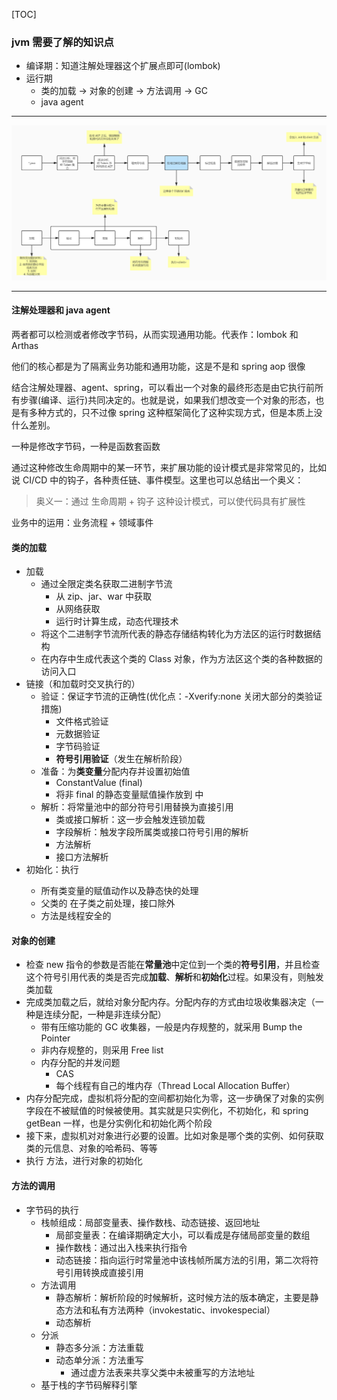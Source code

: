 [TOC]

### jvm 需要了解的知识点

* 编译期：知道注解处理器这个扩展点即可(lombok)
* 运行期
    * 类的加载 -> 对象的创建 -> 方法调用 -> GC
    * java agent

-------

![](pic/clinit.jpg)

--------

#### 注解处理器和 java agent

两者都可以检测或者修改字节码，从而实现通用功能。代表作：lombok 和 Arthas

他们的核心都是为了隔离业务功能和通用功能，这是不是和 spring aop 很像

结合注解处理器、agent、spring，可以看出一个对象的最终形态是由它执行前所有步骤(编译、运行)共同决定的。也就是说，如果我们想改变一个对象的形态，也是有多种方式的，只不过像 spring
这种框架简化了这种实现方式，但是本质上没什么差别。

一种是修改字节码，一种是函数套函数

通过这种修改生命周期中的某一环节，来扩展功能的设计模式是非常常见的，比如说 CI/CD 中的钩子，各种责任链、事件模型。这里也可以总结出一个奥义：

> 奥义一：通过 生命周期 + 钩子 这种设计模式，可以使代码具有扩展性

业务中的运用：业务流程 + 领域事件

#### 类的加载

* 加载
    * 通过全限定类名获取二进制字节流
        * 从 zip、jar、war 中获取
        * 从网络获取
        * 运行时计算生成，动态代理技术
    * 将这个二进制字节流所代表的静态存储结构转化为方法区的运行时数据结构
    * 在内存中生成代表这个类的 Class 对象，作为方法区这个类的各种数据的访问入口
* 链接（和加载时交叉执行的）
    * 验证：保证字节流的正确性(优化点：-Xverify:none 关闭大部分的类验证措施)
        * 文件格式验证
        * 元数据验证
        * 字节码验证
        * **符号引用验证**（发生在解析阶段）
    * 准备：为**类变量**分配内存并设置初始值
        * ConstantValue (final)
        * 将非 final 的静态变量赋值操作放到 <clinit> 中
    * 解析：将常量池中的部分符号引用替换为直接引用
        * 类或接口解析：这一步会触发连锁加载
        * 字段解析：触发字段所属类或接口符号引用的解析
        * 方法解析
        * 接口方法解析
* 初始化：执行 <clinit>
    * 所有类变量的赋值动作以及静态快的处理
    * 父类的 <clinit> 在子类之前处理，接口除外
    * <clinit> 方法是线程安全的

#### 对象的创建

* 检查 new 指令的参数是否能在**常量池**中定位到一个类的**符号引用**，并且检查这个符号引用代表的类是否完成**加载**、**解析**和**初始化**过程。如果没有，则触发类加载
* 完成类加载之后，就给对象分配内存。分配内存的方式由垃圾收集器决定（一种是连续分配，一种是非连续分配）
    * 带有压缩功能的 GC 收集器，一般是内存规整的，就采用 Bump the Pointer
    * 非内存规整的，则采用 Free list
    * 内存分配的并发问题
        * CAS
        * 每个线程有自己的堆内存（Thread Local Allocation Buffer）
* 内存分配完成，虚拟机将分配的空间都初始化为零，这一步确保了对象的实例字段在不被赋值的时候被使用。其实就是只实例化，不初始化，和 spring getBean 一样，也是分实例化和初始化两个阶段
* 接下来，虚拟机对对象进行必要的设置。比如对象是哪个类的实例、如何获取类的元信息、对象的哈希码、等等
* 执行 <init> 方法，进行对象的初始化


#### 方法的调用

* 字节码的执行
    * 栈帧组成：局部变量表、操作数栈、动态链接、返回地址
        * 局部变量表：在编译期确定大小，可以看成是存储局部变量的数组
        * 操作数栈：通过出入栈来执行指令
        * 动态链接：指向运行时常量池中该栈帧所属方法的引用，第二次将符号引用转换成直接引用
    * 方法调用
        * 静态解析：解析阶段的时候解析，这时候方法的版本确定，主要是静态方法和私有方法两种（invokestatic、invokespecial）
        * 动态解析
    * 分派
        * 静态多分派：方法重载
        * 动态单分派：方法重写
            * 通过虚方法表来共享父类中未被重写的方法地址
    * 基于栈的字节码解释引擎
        



